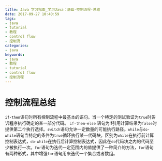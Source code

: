 ```yaml
---
title: Java 学习指南_学习Java：基础-控制流程-总结
date: 2017-09-27 10:40:59
tags: 
- java
- tutorial
- 教程
- control flow
- 控制流
categories:
- java
keywords:
- java
- 教程
- tutorial
- control flow
- 控制流程
---
```


# 控制流程总结

 `if-then`语句时所有控制流程中最基本的语句。当一个特定的测试验证为`true`时告诉程序执行确定的某一部分代码。 `if-then-else` 语句为if引用计算结果为`false`时提供第二个执行选择。`switch`语句允许一定数量的可能执行路径。`while`与`do-while`语句当特定的条件为`true`循环执行某一代码块，区别为`while`在执行前计算控制表达式，`do-while`在执行后计算控制表达式，因此在`do`代码块之内的代码至少被执行一次。`for`语句为迭代一定范围内的值提供了一种简介的方法，`for`语句有两种形式，其中增强`for`语句用来迭代一个集合或者数组。